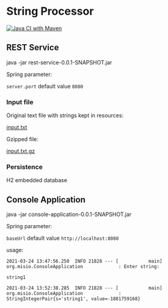 # String Processor
[![Java CI with Maven](https://github.com/marbimbo/string-processor/actions/workflows/maven.yml/badge.svg)](https://github.com/marbimbo/string-processor/actions/workflows/maven.yml)

## REST Service
java -jar rest-service-0.0.1-SNAPSHOT.jar

Spring parameter:

`server.port` default value `8080`

### Input file
Original text file with strings kept in resources:

[input.txt](/rest-service/src/main/resources/input.txt)

Gzipped file:

[input.txt.gz](/rest-service/src/main/resources/input.txt.gz)

### Persistence
H2 embedded database

## Console Application
java -jar console-application-0.0.1-SNAPSHOT.jar

Spring parameter:

`baseUrl` default value `http://localhost:8080`

usage:

`2021-03-24 13:47:56.250  INFO 21828 --- [           main] org.misio.ConsoleApplication             : Enter string:`

`string1`

`2021-03-24 13:52:38.285  INFO 21828 --- [           main] org.misio.ConsoleApplication             : StringIntegerPair{s='string1', value=-1881759168}`
